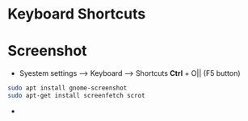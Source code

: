 # Keyboard Shortcuts


# Screenshot
- Syestem settings --> Keyboard --> Shortcuts
**Ctrl** + O|| (F5 button)

``` bash
sudo apt install gnome-screenshot
sudo apt-get install screenfetch scrot
```
- 
